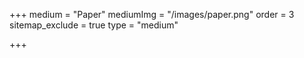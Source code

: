 +++
medium = "Paper"
mediumImg = "/images/paper.png"
order = 3
sitemap_exclude = true
type = "medium"

+++
